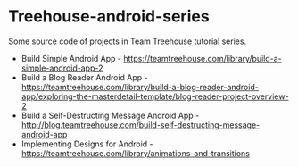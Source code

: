 # Treehouse-android-series

Some source code of projects in Team Treehouse tutorial series.

- Build Simple Android App - https://teamtreehouse.com/library/build-a-simple-android-app-2
- Build a Blog Reader Android App - https://teamtreehouse.com/library/build-a-blog-reader-android-app/exploring-the-masterdetail-template/blog-reader-project-overview-2
- Build a Self-Destructing Message Android App - http://blog.teamtreehouse.com/build-self-destructing-message-android-app
- Implementing Designs for Android - https://teamtreehouse.com/library/animations-and-transitions
